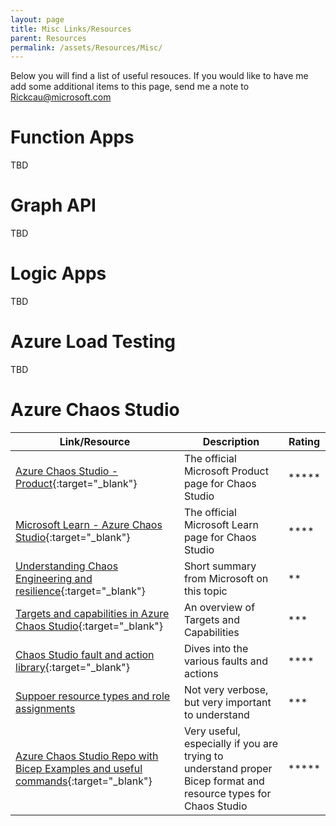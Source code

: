 ```yaml
---
layout: page
title: Misc Links/Resources
parent: Resources 
permalink: /assets/Resources/Misc/
---
```

Below you will find a list of useful resouces.  If you would like to have me add some additional items to this page, send me a note to Rickcau@microsoft.com

# Function Apps
TBD


# Graph API
TBD

# Logic Apps
TBD

# Azure Load Testing
TBD

# Azure Chaos Studio

| Link/Resource | Description | Rating |
|-------|--------|---------|
| [Azure Chaos Studio - Product](https://azure.microsoft.com/en-us/products/chaos-studio/){:target="_blank"} | The official Microsoft Product page for Chaos Studio | ***** |
| [Microsoft Learn - Azure Chaos Studio](https://learn.microsoft.com/en-us/azure/chaos-studio/){:target="_blank"} | The official Microsoft Learn page for Chaos Studio | **** |
| [Understanding Chaos Engineering and resilience](https://learn.microsoft.com/en-us/azure/chaos-studio/chaos-studio-chaos-engineering-overview){:target="_blank"}  | Short summary from Microsoft on this topic | ** |
| [Targets and capabilities in Azure Chaos Studio](https://learn.microsoft.com/en-us/azure/chaos-studio/chaos-studio-targets-capabilities){:target="_blank"} | An overview of Targets and Capabilities | *** |
| [Chaos Studio fault and action library](https://learn.microsoft.com/en-us/azure/chaos-studio/chaos-studio-fault-library){:target="_blank"} | Dives into the various faults and actions | **** |
| [Suppoer resource types and role assignments](https://learn.microsoft.com/en-us/azure/chaos-studio/chaos-studio-fault-providers) | Not very verbose, but very important to understand | *** |
| [Azure Chaos Studio Repo with Bicep Examples and useful commands](https://github.com/Rickcau/Azure-Chaos-Studio){:target="_blank"}  | Very useful, especially if you are trying to understand proper Bicep format and resource types for Chaos Studio | ***** |
